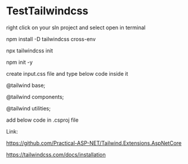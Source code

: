 # TestTailwindcss
right click on your sln project and select open in terminal

npm install -D tailwindcss cross-env

npx tailwindcss init

npm init -y

create input.css file and type below code inside it

@tailwind base;

@tailwind components;

@tailwind utilities;



add below code in .csproj file

 <Target Name="Tailwind" BeforeTargets="Build">
        <Exec Command="npx tailwindcss -i ./wwwroot/css/input.css -o ./wwwroot/css/output.css" />
 </Target>







Link:

https://github.com/Practical-ASP-NET/Tailwind.Extensions.AspNetCore

https://tailwindcss.com/docs/installation
